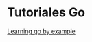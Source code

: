 # Tutoriales Go

[Learning go by example](https://dev.to/aurelievache/learning-go-by-examples-introduction-448n)
